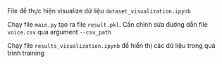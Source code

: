 

File để thực hiện visualize dữ liệu ```dataset_visualization.ipynb```

Chạy file ```main.py``` tạo ra file ```result.pkl```. Cần chỉnh sửa đường dẫn file ```voice.csv``` qua argument ```--csv_path```

Chạy file ```results_visualization.ipynb``` để hiển thị các dữ liệu trong quá trình training

